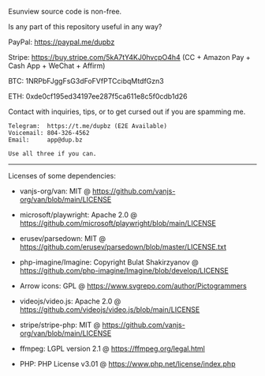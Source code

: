 Esunview source code is non-free.

Is any part of this repository useful in any way?

PayPal: https://paypal.me/dupbz

Stripe: https://buy.stripe.com/5kA7tY4KJ0hvcpO4h4 (CC + Amazon Pay + Cash App + WeChat + Affirm)

BTC: 1NRPbFJggFsG3dFoFVfPTCcibqMtdfGzn3

ETH: 0xde0cf195ed34197ee287f5ca611e8c5f0cdb1d26

Contact with inquiries, tips, or to get cursed out if you are spamming me.

```
Telegram:  https://t.me/dupbz (E2E Available)
Voicemail: 804-326-4562
Email:     app@dup.bz

Use all three if you can.
```

---

Licenses of some dependencies:

- vanjs-org/van: MIT @ https://github.com/vanjs-org/van/blob/main/LICENSE

- microsoft/playwright: Apache 2.0 @ https://github.com/microsoft/playwright/blob/main/LICENSE

- erusev/parsedown: MIT @ https://github.com/erusev/parsedown/blob/master/LICENSE.txt

- php-imagine/Imagine: Copyright Bulat Shakirzyanov @ https://github.com/php-imagine/Imagine/blob/develop/LICENSE

- Arrow icons: GPL @ https://www.svgrepo.com/author/Pictogrammers

- videojs/video.js: Apache 2.0 @ https://github.com/videojs/video.js/blob/main/LICENSE

- stripe/stripe-php: MIT @ https://github.com/vanjs-org/van/blob/main/LICENSE

- ffmpeg: LGPL version 2.1 @ https://ffmpeg.org/legal.html

- PHP: PHP License v3.01 @ https://www.php.net/license/index.php
